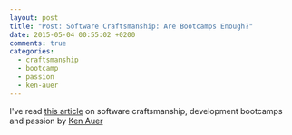 ```yaml
---
layout: post
title: "Post: Software Craftsmanship: Are Bootcamps Enough?"
date: 2015-05-04 00:55:02 +0200
comments: true
categories: 
  - craftsmanship
  - bootcamp
  - passion
  - ken-auer
---
```



I've read [this article][article] on software craftsmanship, development bootcamps and passion by [Ken Auer][author]


[article]: https://www.coursereport.com/blog/software-craftsmanship-are-bootcamps-enough
[author]: https://twitter.com/kauerrolemodel